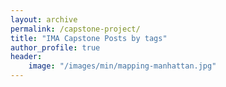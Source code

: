 ```yaml
---
layout: archive
permalink: /capstone-project/
title: "IMA Capstone Posts by tags"
author_profile: true
header:
    image: "/images/min/mapping-manhattan.jpg"
---
```

